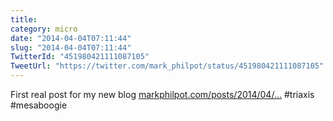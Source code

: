 ```yaml
---
title: 
category: micro
date: "2014-04-04T07:11:44"
slug: "2014-04-04T07:11:44"
TwitterId: "451980421111087105"
TweetUrl: "https://twitter.com/mark_philpot/status/451980421111087105"
---
```


First real post for my new blog
[markphilpot.com/posts/2014/04/…](http://markphilpot.com/posts/2014/04/03/mesa-boogie/) #triaxis #mesaboogie
